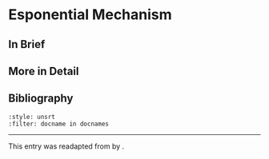 # Esponential Mechanism


## In Brief

## More in Detail


## Bibliography
```{bibliography}
:style: unsrt
:filter: docname in docnames
```

---
 
This entry was readapted from *<reference>* by <authors>.
